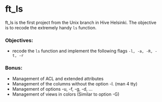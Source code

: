 # ft_ls
ft_ls is the first project from the Unix branch in Hive Helsinki. The objective is to recode the extremely handy `ls` function.

### Objectives:

- recode the `ls` function and implement the following flags `-l, -a, -R, -t, -r`


### Bonus:

- Management of ACL and extended attributes
- Management of the columns without the option -l. (man 4 tty)
- Management of options -u, -f, -g, -d, ...
- Management of views in colors (Similar to option -G)

